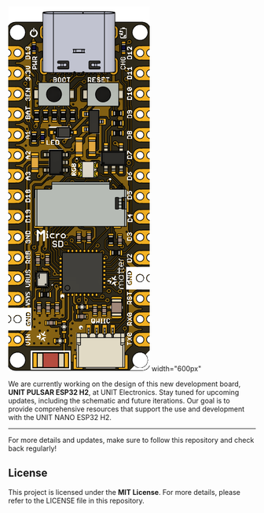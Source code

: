 ![UNIT PULSAR ESP32 H2 Preview](resources/board_preview.png) width="600px"

We are currently working on the design of this new development board, **UNIT PULSAR ESP32 H2**, at UNIT Electronics. Stay tuned for upcoming updates, including the schematic and future iterations. Our goal is to provide comprehensive resources that support the use and development with the UNIT NANO ESP32 H2.

---

For more details and updates, make sure to follow this repository and check back regularly!

## License

This project is licensed under the **MIT License**. For more details, please refer to the LICENSE file in this repository.

